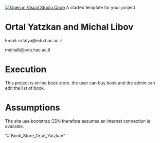 [![Open in Visual Studio Code](https://classroom.github.com/assets/open-in-vscode-c66648af7eb3fe8bc4f294546bfd86ef473780cde1dea487d3c4ff354943c9ae.svg)](https://classroom.github.com/online_ide?assignment_repo_id=7982574&assignment_repo_type=AssignmentRepo)
A started template for your project

<h1>Ortal Yatzkan and Michal Libov</h1>
<p>Email: ortalya@edu.hac.ac.il</p>
        <p>michalli@edu.hac.ac.il</p>

<h1>Execution</h1>
<p>
This project is online book store.
the user can buy book and the admin can edit the list of book.
</p>
<h1>Assumptions</h1>
<p>
  The site use bootstrap CDN therefore assumes an internet connection is available.
</p>
"# Book_Store_Ortal_Yatzkan" 
